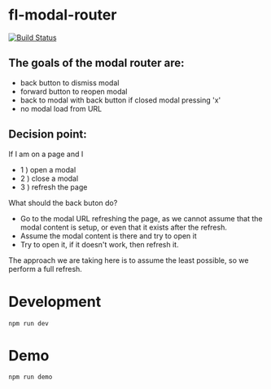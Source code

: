 # fl-modal-router
[![Build Status](https://travis-ci.org/fourlabsldn/fl-modal-router.svg?branch=master)](https://travis-ci.org/fourlabsldn/fl-modal-router)

## The goals of the modal router are:
- back button to dismiss modal
- forward button to reopen modal
- back to modal with back button if closed modal pressing 'x'
- no modal load from URL


## Decision point:

If I am on a page and I
  - 1 )  open a modal
  - 2 ) close a modal
  - 3 ) refresh the page

What should the back buton do?

  - Go to the modal URL refreshing the page, as we cannot assume that the modal content is setup, or even that it exists after the refresh.
  - Assume the modal content is there and try to open it
  - Try to open it, if it doesn't work, then refresh it.

The approach we are taking here is to assume the least possible, so we perform a full refresh.


# Development
```
npm run dev
```

# Demo
```
npm run demo
```
